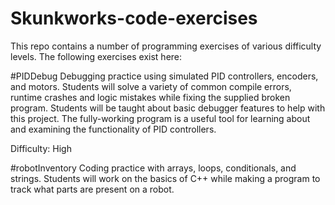 # Skunkworks-code-exercises
This repo contains a number of programming exercises of various difficulty levels. The following exercises exist here:

#PIDDebug
Debugging practice using simulated PID controllers, encoders, and motors. Students will solve a variety of common compile errors, runtime crashes and logic mistakes while fixing the supplied broken program. Students will be taught about basic debugger features to help with this project. The fully-working program is a useful tool for learning about and examining the functionality of PID controllers.

Difficulty: High

#robotInventory
Coding practice with arrays, loops, conditionals, and strings. Students will work on the basics of C++ while making a program to track what parts are present on a robot.
